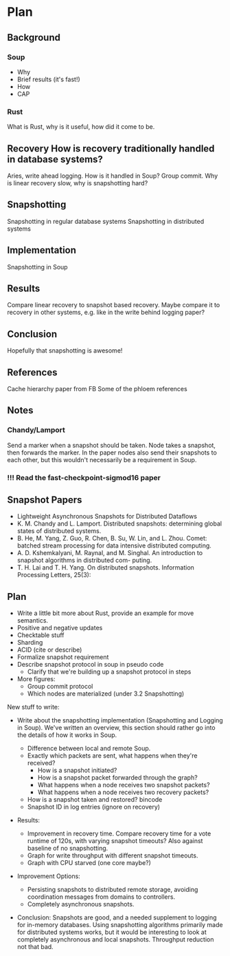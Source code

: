 # Plan
## Background
### Soup
* Why
* Brief results (it's fast!)
* How
* CAP

### Rust
What is Rust, why is it useful, how did it come to be.

## Recovery How is recovery traditionally handled in database systems?
Aries, write ahead logging.
How is it handled in Soup?
Group commit.
Why is linear recovery slow, why is snapshotting hard?

## Snapshotting
Snapshotting in regular database systems
Snapshotting in distributed systems

## Implementation
Snapshotting in Soup

## Results
Compare linear recovery to snapshot based recovery. Maybe compare it to recovery
in other systems, e.g. like in the write behind logging paper?

## Conclusion
Hopefully that snapshotting is awesome!

## References
Cache hierarchy paper from FB
Some of the phloem references

## Notes
### Chandy/Lamport
Send a marker when a snapshot should be taken. Node takes a snapshot, then
forwards the marker. In the paper nodes also send their snapshots to each other,
but this wouldn't necessarily be a requirement in Soup.

### !!! Read the fast-checkpoint-sigmod16 paper

## Snapshot Papers
* Lightweight Asynchronous Snapshots for Distributed Dataflows
* K. M. Chandy and L. Lamport. Distributed snapshots: determining global states of
distributed systems.
* B. He, M. Yang, Z. Guo, R. Chen, B. Su, W. Lin, and L. Zhou. Comet: batched
  stream processing for data intensive distributed computing.
* A. D. Kshemkalyani, M. Raynal, and M. Singhal. An introduction to snapshot
  algorithms in distributed com-
  puting.
* T. H. Lai and T. H. Yang. On distributed snapshots. Information Processing
  Letters, 25(3):

## Plan
* Write a little bit more about Rust, provide an example for move semantics.
* Positive and negative updates
* Checktable stuff
* Sharding
* ACID (cite or describe)
* Formalize snapshot requirement
* Describe snapshot protocol in soup in pseudo code
  - Clarify that we're building up a snapshot protocol in steps
* More figures:
  - Group commit protocol
  - Which nodes are materialized (under 3.2 Snapshotting)

New stuff to write:
* Write about the snapshotting implementation (Snapshotting and Logging in Soup).
We've written an overview, this section should rather go into the details of how
it works in Soup.
  - Difference between local and remote Soup.
  - Exactly which packets are sent, what happens when they're received?
    - How is a snapshot initiated?
    - How is a snapshot packet forwarded through the graph?
    - What happens when a node receives two snapshot packets?
    - What happens when a node receives two recovery packets?
  - How is a snapshot taken and restored? bincode
  - Snapshot ID in log entries (ignore on recovery)

* Results:
  - Improvement in recovery time. Compare recovery time for a vote runtime of
    120s, with varying snapshot timeouts? Also against baseline of no
    snapshotting.
  - Graph for write throughput with different snapshot timeouts.
  - Graph with CPU starved (one core maybe?)

* Improvement Options:
  - Persisting snapshots to distributed remote storage, avoiding coordination
    messages from domains to controllers.
  - Completely asynchronous snapshots.

* Conclusion:
Snapshots are good, and a needed supplement to logging for in-memory databases.
Using snapshotting algorithms primarily made for distributed systems works, but
it would be interesting to look at completely asynchronous and local snapshots.
Throughput reduction not that bad.
